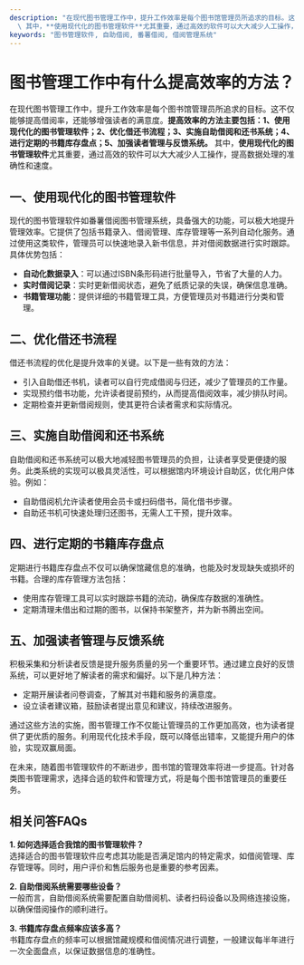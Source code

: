 ```yaml
---
description: "在现代图书管理工作中，提升工作效率是每个图书馆管理员所追求的目标。这不仅能够提高借阅率，还能够增强读者的满意度。**提高效率的方法主要包括：1、使用现代化的图书管理软件；2、优化借还书流程；3、实施自助借阅和还书系统；4、进行定期的书籍库存盘点；5、加强读者管理与反馈系统。**\
  \ 其中，**使用现代化的图书管理软件**尤其重要，通过高效的软件可以大大减少人工操作，提高数据处理的准确性和速度。"
keywords: "图书管理软件, 自助借阅, 番薯借阅, 借阅管理系统"
---
```

# 图书管理工作中有什么提高效率的方法？

在现代图书管理工作中，提升工作效率是每个图书馆管理员所追求的目标。这不仅能够提高借阅率，还能够增强读者的满意度。**提高效率的方法主要包括：1、使用现代化的图书管理软件；2、优化借还书流程；3、实施自助借阅和还书系统；4、进行定期的书籍库存盘点；5、加强读者管理与反馈系统。** 其中，**使用现代化的图书管理软件**尤其重要，通过高效的软件可以大大减少人工操作，提高数据处理的准确性和速度。

## 一、使用现代化的图书管理软件

现代的图书管理软件如番薯借阅图书管理系统，具备强大的功能，可以极大地提升管理效率。它提供了包括书籍录入、借阅管理、库存管理等一系列自动化服务。通过使用这类软件，管理员可以快速地录入新书信息，并对借阅数据进行实时跟踪。具体优势包括：

- **自动化数据录入**：可以通过ISBN条形码进行批量导入，节省了大量的人力。
- **实时借阅记录**：实时更新借阅状态，避免了纸质记录的失误，确保信息准确。
- **书籍管理功能**：提供详细的书籍管理工具，方便管理员对书籍进行分类和管理。

## 二、优化借还书流程

借还书流程的优化是提升效率的关键。以下是一些有效的方法：

- 引入自助借还书机，读者可以自行完成借阅与归还，减少了管理员的工作量。
- 实现预约借书功能，允许读者提前预约，从而提高借阅效率，减少排队时间。
- 定期检查并更新借阅规则，使其更符合读者需求和实际情况。

## 三、实施自助借阅和还书系统

自助借阅和还书系统可以极大地减轻图书管理员的负担，让读者享受更便捷的服务。此类系统的实现可以极具灵活性，可以根据馆内环境设计自助区，优化用户体验。例如：

- 自助借阅机允许读者使用会员卡或扫码借书，简化借书步骤。
- 自助还书机可快速处理归还图书，无需人工干预，提升效率。

## 四、进行定期的书籍库存盘点

定期进行书籍库存盘点不仅可以确保馆藏信息的准确，也能及时发现缺失或损坏的书籍。合理的库存管理方法包括：

- 使用库存管理工具可以实时跟踪书籍的流动，确保库存数据的准确性。
- 定期清理未借出和过期的图书，以保持书架整齐，并为新书腾出空间。

## 五、加强读者管理与反馈系统

积极采集和分析读者反馈是提升服务质量的另一个重要环节。通过建立良好的反馈系统，可以更好地了解读者的需求和偏好。以下是几种方法：

- 定期开展读者问卷调查，了解其对书籍和服务的满意度。
- 设立读者建议箱，鼓励读者提出意见和建议，持续改进服务。

通过这些方法的实施，图书管理工作不仅能让管理员的工作更加高效，也为读者提供了更优质的服务。利用现代化技术手段，既可以降低出错率，又能提升用户的体验，实现双赢局面。

在未来，随着图书管理软件的不断进步，图书馆的管理效率将进一步提高。针对各类图书管理需求，选择合适的软件和管理方式，将是每个图书馆管理员的重要任务。

## 相关问答FAQs

**1. 如何选择适合我馆的图书管理软件？**  
选择适合的图书管理软件应考虑其功能是否满足馆内的特定需求，如借阅管理、库存管理等。同时，用户评价和售后服务也是重要的参考因素。

**2. 自助借阅系统需要哪些设备？**  
一般而言，自助借阅系统需要配置自助借阅机、读者扫码设备以及网络连接设施，以确保借阅操作的顺利进行。

**3. 书籍库存盘点频率应该多高？**  
书籍库存盘点的频率可以根据馆藏规模和借阅情况进行调整，一般建议每半年进行一次全面盘点，以保证数据信息的准确性。
